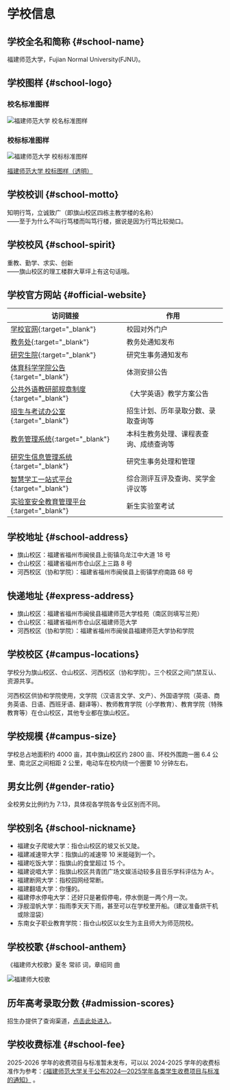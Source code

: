 # 学校信息

## 学校全名和简称 {#school-name}

福建师范大学，Fujian Normal University(FJNU)。

## 学校图样 {#school-logo}

### 校名标准图样

![福建师范大学 校名标准图样](https://office.fjnu.edu.cn/_upload/article/images/cb/73/81451cd54d83b6e449aa69a04cb2/2ceddd4a-590a-4008-a1c5-e8188b1ad8aa.jpg)

### 校标标准图样

![福建师范大学 校标标准图样](https://office.fjnu.edu.cn/_upload/article/images/e8/44/3115bea94bdbb0079b61c89d52db/d2b891e9-a0f1-41f9-bbba-856599ee67e7.jpg)

[福建师范大学 校标图样（透明）](https://zsb.fjnu.edu.cn/_upload/tpl/0a/9b/2715/template2715/images/logo.png)

## 学校校训 {#school-motto}

知明行笃，立诚致广（即旗山校区四栋主教学楼的名称）  
——至于为什么不叫行笃楼而叫笃行楼，据说是因为行笃比较拗口。

## 学校校风 {#school-spirit}

重教、勤学、求实、创新  
——旗山校区的理工楼群大草坪上有这句话哦。

## 学校官方网站 {#official-website}

| 访问链接 | 作用 |
| --- | --- |
| [学校官网](https://www.fjnu.edu.cn){:target="_blank"} | 校园对外门户 |
| [教务处](https://jwc.fjnu.edu.cn){:target="_blank"} | 教务处通知发布 |
| [研究生院](https://yjsy.fjnu.edu.cn){:target="_blank"} | 研究生事务通知发布 |
| [体育科学学院公告](https://tky.fjnu.edu.cn/tzjk/list.htm){:target="_blank"} | 体测安排公告 |
| [公共外语教研部规章制度](https://cfl.fjnu.edu.cn/xxfb/list.htm){:target="_blank"} | 《大学英语》教学方案公告 |
| [招生与考试办公室](https://zsb.fjnu.edu.cn/main.htm){:target="_blank"} | 招生计划、历年录取分数、录取查询等 |
| [教务管理系统](https://jwglxt.fjnu.edu.cn){:target="_blank"} | 本科生教务处理、课程表查询、成绩查询等 |
| [研究生信息管理系统](https://gedu.fjnu.edu.cn){:target="_blank"} | 研究生事务处理和管理 |
| [智慧学工一站式平台](https://stuportal.fjnu.edu.cn){:target="_blank"} | 综合测评互评及查询、奖学金评议等 |
| [实验室安全教育管理平台](https://syaqjy.fjnu.edu.cn/fjnu_ksxt){:target="_blank"} | 新生实验室考试 |

## 学校地址 {#school-address}

- 旗山校区：福建省福州市闽侯县上街镇乌龙江中大道 18 号
- 仓山校区：福建省福州市仓山区上三路 8 号
- 河西校区（协和学院）：福建省福州市闽侯县上街镇学府南路 68 号

## 快递地址 {#express-address}

- 旗山校区：福建省福州市闽侯县福建师范大学桂苑（南区则填写兰苑）
- 仓山校区：福建省福州市仓山区福建师范大学
- 河西校区（协和学院）：福建省福州市闽侯县福建师范大学协和学院

## 学校校区 {#campus-locations}

学校分为旗山校区、仓山校区、河西校区（协和学院）。三个校区之间门禁互认、资源共享。

河西校区供协和学院使用，文学院（汉语言文学、文产）、外国语学院（英语、商务英语、日语、西班牙语、翻译等）、教师教育学院（小学教育）、教育学院（特殊教育等）在仓山校区，其他专业都在旗山校区。

## 学校规模 {#campus-size}

学校总占地面积约 4000 亩，其中旗山校区约 2800 亩、环校外围跑一圈 6.4 公里、南北区之间相距 2 公里，电动车在校内绕一个圈要 10 分钟左右。

## 男女比例 {#gender-ratio}

全校男女比例约为 7:13，具体视各学院各专业区别而不同。

## 学校别名 {#school-nickname}

- 福建女子爬坡大学：指仓山校区的坡又长又陡。
- 福建减速带大学：指旗山的减速带 10 米能碰到一个。
- 福建吃饭大学：指旗山的食堂超过 15 个。
- 福建说唱大学：指旗山校区共青团广场文娱活动较多且音乐学科评估为 A-。
- 福建断网大学：指校园网经常断。
- 福建翻墙大学：你懂的。
- 福建停水停电大学：还好只是暑假停电，停水倒是一两个月一次。
- 浮舰湿帆大学：指雨季天天下雨，甚至可以在学校里开船。（建议准备烘干机或除湿袋）
- 东南女子职业教育学院：指仓山校区以女生为主且师大为师范院校。

## 学校校歌 {#school-anthem}

《福建师大校歌》夏冬 常祁 词，章绍同 曲

![福建师大校歌](https://www.fjnu.edu.cn/_upload/article/images/b6/06/1475029145c190a13d3df472875f/84b33769-8bdb-4e11-9bdf-ae7ec130f74a.jpg)

## 历年高考录取分数 {#admission-scores}

招生办提供了查询渠道，[点击此处进入](https://zsb.fjnu.edu.cn/_web/_apps/commonquery/commonquery/api/queryMatch/9.rst?_p=YXM9MTImdD0xNTYzJnA9MSZtPU4m&mongo=false)。

## 学校收费标准 {#school-fee}

2025-2026 学年的收费项目与标准暂未发布，可以以 2024-2025 学年的收费标准作为参考：[《福建师范大学关于公布2024—2025学年各类学生收费项目与标准的通知》](https://cwc.fjnu.edu.cn/07/06/c15751a395014/page.htm) 。
